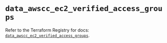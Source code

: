 # `data_awscc_ec2_verified_access_groups`

Refer to the Terraform Registry for docs: [`data_awscc_ec2_verified_access_groups`](https://registry.terraform.io/providers/hashicorp/awscc/0.70.0/docs/data-sources/ec2_verified_access_groups).
